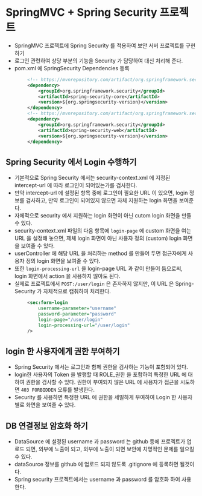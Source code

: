 # SpringMVC + Spring Security 프로젝트
- SpringMVC 프로젝트에 Spring Security 를 적용하여 보안 서버 프로젝트를 구현하기
- 로그인 관련하여 상당 부분의 기능을 Security 가 담당하여 대신 처리해 준다.
- pom.xml 에 SpringSecurity Dependencies 등록
```xml
		<!-- https://mvnrepository.com/artifact/org.springframework.security/spring-security-core -->
		<dependency>
			<groupId>org.springframework.security</groupId>
			<artifactId>spring-security-core</artifactId>
			<version>${org.springsecurity-version}</version>
		</dependency>
		<!-- https://mvnrepository.com/artifact/org.springframework.security/spring-security-web -->
		<dependency>
			<groupId>org.springframework.security</groupId>
			<artifactId>spring-security-web</artifactId>
			<version>${org.springsecurity-version}</version>
		</dependency>
```

## Spring Security  에서 Login 수행하기
- 기본적으로 Spring Security 에서는 security-context.xml 에 지정된 intercept-url 에 따라 로그인이 되어있는가를 검사한다.
- 만약 intercept-url 에 설정된 항목 중에 로그인이 필요한 URL 이 있으면, login 정보를 검사하고, 만약 로그인이 되어있지 않으면 자체 지원하는 login 화면을 보여준다.
- 자체적으로 security 에서 지원하는 login  화면이 아닌 cutom login 화면을 만들 수 있다.
- security-context.xml 파일의 다음 항목에 `login-page` 에 custom 화면을 여는 URL 을 설정해 놓으면, 제체 login 화면이 아닌 사용자 정의 (custom) login 화면을 보여줄 수 있다.
- userController 에 해당 URL 을 처리하는 method 를 만들어 두면 접근자에게 사용자 정의 login 화면을 보여줄 수 있다.
- 또한 `login-processing-url` 을 login-page URL 과 같이 만들어 둠으로써, login 화면에서 action 을 사용하지 않아도 된다.
- 실제로 프로젝트에서 `POST:/user/login` 은 존자하지 않지만, 이 URL 은 Spring-Security 가 자체적으로 캡춰하여 처리한다.

```xml
		<sec:form-login 
			username-parameter="username"
			password-parameter="password" 
			login-page="/user/login"
			login-processing-url="/user/login" 
		/>
```
## login 한 사용자에게 권한 부여하기
- Spring Security 에서는 로그인과 함께 권한을 검사하는 기능이 포함되어 있다.
- login한 사용자의 Token 을 발행할 때 ROLE_권한 을 포함하여 특정한 URL 에 대하여 권한을 검사할 수 있다. 권한이 부여되지 않은 URL 에 사용자가 접근을 시도하면 `403 FORBIDDEN`  오류를 발생한다.
- Security 를 사용하면 특정한 URL 에 권한을 세밀하게 부여하여 Login 한 사용자 별로 화면을 보여줄 수 있다.

## DB 연결정보 암호화 하기
- DataSource 에 설정된 username 과 password 는 github 등에 프로젝트가 업로드 되면, 외부에 노출이 되고, 외부에 노출이 되면 보안에 치명적인 문제를 일으킬 수 있다.
- dataSource 정보를 github 에 업로드 되지 않도록 .gitignore 에 등록하면 될것이다.
- Spring security 프로젝트에서는 username 과 password 를 암호화 하여 사용한다.